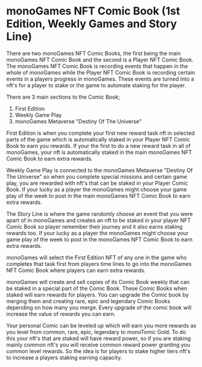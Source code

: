 <h1>monoGames NFT Comic Book (1st Edition, Weekly Games and Story Line)</h1>
<p>
There are two monoGames NFT Comic Books, the first being the main monoGames NFT Comic Book and the second is a Player NFT Comic Book. The monoGames NFT Comic Book is recording events that happen in the whole of monoGames while the Player NFT Comic Book is recording certain events in a players progress in monoGames. These events are turned into a nft's for a player to stake or the game to automate staking for the player.</p>
  
There are 3 main sections to the Comic Book;
<p></p>
<ol>
  <li>First Edition</li>
  <li>Weekly Game Play</li>
  <li>monoGames Metaverse "Destiny Of The Universe"</li>
</ol>
<p>
First Edition is when you complete your first new reward task nft in selected parts of the game which is automatically staked in your Player NFT Comic Book to earn you rewards. If your the first to do a new reward task in all of monoGames, your nft is automatically staked in the main monoGames NFT Comic Book to earn extra rewards.

Weekly Game Play is connected to the monoGames Metaverse "Destiny Of The Universe" so when you complete special missions and certain game play, you are rewarded with nft's that can be staked in your Player Comic Book. If your lucky as a player the monoGames might choose your game play of the week to post in the main monoGames NFT Comic Book to earn extra rewards.

The Story Line is where the game randomly choose an event that you were apart of in monoGames and creates an nft to be staked in your player NFT Comic Book so player remember their journey and it also earns staking rewards too. If your lucky as a player the monoGames might choose your game play of the week to post in the monoGames NFT Comic Book to earn extra rewards.

monoGames will select the First Edition NFT of any one in the game who completes that task first from players time lines to go into the monoGames NFT Comic Book where players can earn extra rewards. 
  
monoGames will create and sell copies of its Comic Book weekly that can be staked in a special part of the Comic Book. These Comic Books when staked will earn rewards for players. You can upgrade the Comic book by merging them and creating rare, epic and legendary Comic Books depending on how many you merge. Every upgrade of the comic book will increase the value of rewards you can earn.

Your personal Comic can be leveled up which will earn you more rewards as you level from common, rare, epic, legendary to monoTomic Gold. To do this your nft's that are staked will have reward power, so if you are staking mainly common nft's you will receive common reward power granting you common level rewards. So the idea is for players to stake higher tiers nft's to increase a players staking earning capacity.

</p>
